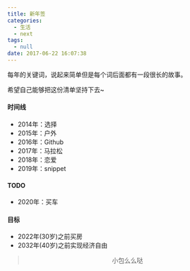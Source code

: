 ```yaml
---
title: 新年签
categories:
  - 生活
  - next
tags:
  - null
date: 2017-06-22 16:07:38
---
```


每年的关键词，说起来简单但是每个词后面都有一段很长的故事。

希望自己能够把这份清单坚持下去~

#### 时间线
- 2014年：选择
- 2015年：户外
- 2016年：Github
- 2017年：马拉松
- 2018年：恋爱
- 2019年：snippet

#### TODO
- 2020年：买车

#### 目标
- 2022年(30岁)之前买房
- 2032年(40岁)之前实现经济自由


><div align=center>小包么么哒</div>